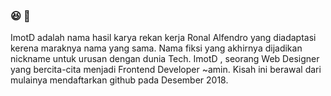 ### :laughing: 👋

ImotD adalah nama hasil karya rekan kerja Ronal Alfendro yang diadaptasi kerena maraknya nama yang sama. Nama fiksi yang akhirnya dijadikan nickname untuk urusan dengan dunia Tech. ImotD , seorang Web Designer yang bercita-cita menjadi Frontend Developer ~amin. Kisah ini berawal dari mulainya mendaftarkan github pada Desember 2018.
